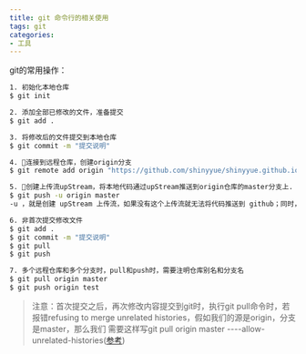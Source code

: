 ```yaml
---
title: git 命令行的相关使用
tags: git
categories: 
- 工具
---
```


git的常用操作：

```bash
1. 初始化本地仓库 
$ git init 

2. 添加全部已修改的文件，准备提交
$ git add .

3. 将修改后的文件提交到本地仓库
$ git commit -m "提交说明"
```

<!-- more -->
```bash
4. 连接到远程仓库，创建origin分支
$ git remote add origin "https://github.com/shinyyue/shinyyue.github.io.git"

5. 创建上传流upStream，将本地代码通过upStream推送到origin仓库的master分支上.
$ git push -u origin master
-u ，就是创建 upStream 上传流，如果没有这个上传流就无法将代码推送到 github；同时，这个 upStream 只需要在初次推送代码的时候创建，以后就不用创建了

6. 非首次提交修改文件
$ git add .
$ git commit -m "提交说明"
$ git pull
$ git push

7. 多个远程仓库和多个分支时，pull和push时，需要注明仓库别名和分支名
$ git pull origin master
$ git push origin test
```

> 注意：首次提交之后，再次修改内容提交到git时，执行git pull命令时，若报错refusing to merge unrelated histories，假如我们的源是origin，分支是master，那么我们 需要这样写git pull origin master ----allow-unrelated-histories([参考](https://stackoverflow.com/questions/37937984/git-refusing-to-merge-unrelated-histories))
